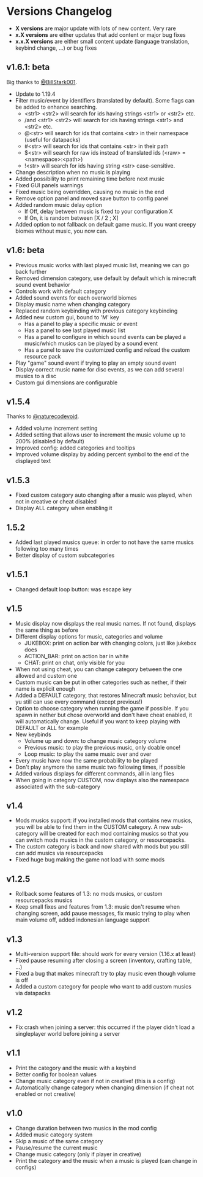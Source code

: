 # Versions Changelog

* **X versions** are major update with lots of new content. Very rare
* **x.X versions** are either updates that add content or major bug fixes
* **x.x.X versions** are either small content update (language translation, keybind change, ...) or bug fixes

## v1.6.1: beta

Big thanks to [@BillStark001](https://github.com/BillStark001).

* Update to 1.19.4
* Filter music/event by identifiers (translated by default).
  Some flags can be added to enhance searching.
  * \<str1> \<str2> will search for ids having strings \<str1> or \<str2> etc.
  * /and \<str1> \<str2> will search for ids having strings \<str1> and \<str2> etc.
  * @\<str> will search for ids that contains \<str> in their namespace (useful for datapacks)
  * #\<str> will search for ids that contains \<str> in their path
  * $\<str> will search for raw ids instead of translated ids (\<raw> = \<namespace>:\<path>)
  * !\<str> will search for ids having string \<str> case-sensitive.
* Change description when no music is playing
* Added possibility to print remaining time before next music
* Fixed GUI panels warnings
* Fixed music being overridden, causing no music in the end
* Remove option panel and moved save button to config panel
* Added random music delay option
  * If Off, delay between music is fixed to your configuration X
  * If On, it is random between [X / 2 ; X]
* Added option to not fallback on default game music.
  If you want creepy biomes without music, you now can.

## v1.6: beta

* Previous music works with last played music list, meaning we can go back further
* Removed dimension category, use default by default which is minecraft sound event behavior
* Controls work with default category
* Added sound events for each overworld biomes
* Display music name when changing category
* Replaced random keybinding with previous category keybinding
* Added new custom gui, bound to 'M' key
  * Has a panel to play a specific music or event
  * Has a panel to see last played music list
  * Has a panel to configure in which sound events can be played a music/which musics can be played by a sound event
  * Has a panel to save the customized config and reload the custom resource pack
* Play "game" sound event if trying to play an empty sound event
* Display correct music name for disc events, as we can add several musics to a disc
* Custom gui dimensions are configurable

## v1.5.4

Thanks to [@naturecodevoid](https://github.com/naturecodevoid).

* Added volume increment setting
* Added setting that allows user to increment the music volume up to 200% (disabled by default)
* Improved config: added categories and tooltips
* Improved volume display by adding percent symbol to the end of the displayed text

## v1.5.3

* Fixed custom category auto changing after a music was played, when not in creative or cheat disabled
* Display ALL category when enabling it

## 1.5.2

* Added last played musics queue: in order to not have the same musics following too many times
* Better display of custom subcategories

## v1.5.1

* Changed default loop button: was escape key

## v1.5

* Music display now displays the real music names. If not found, displays the same thing as before
* Different display options for music, categories and volume
  * JUKEBOX: print on action bar with changing colors, just like jukebox does
  * ACTION_BAR: print on action bar in white
  * CHAT: print on chat, only visible for you
* When not using cheat, you can change category between the one allowed and custom one
* Custom music can be put in other categories such as nether, if their name is explicit enough
* Added a DEFAULT category, that restores Minecraft music behavior, but yu still can use every command (except previous!)
* Option to choose category when running the game if possible. If you spawn in nether but chose overworld and don't have 
  cheat enabled, it will automatically change. Useful if you want to keep playing with DEFAULT or ALL for example
* New keybinds
  * Volume up and down: to change music category volume
  * Previous music: to play the previous music, only doable once!
  * Loop music: to play the same music over and over
* Every music have now the same probability to be played
* Don't play anymore the same music two following times, if possible
* Added various displays for different commands, all in lang files
* When going in category CUSTOM, now displays also the namespace associated with the sub-category

## v1.4

* Mods musics support: if you installed mods that contains new musics, you will be able to find them in the CUSTOM
  category. A new sub-category will be created for each mod containing musics so that you can switch mods musics in the
  custom category, or resourcepacks.
* The custom category is back and now shared with mods but you still can add musics via resourcepacks
* Fixed huge bug making the game not load with some mods

## v1.2.5

* Rollback some features of 1.3: no mods musics, or custom resourcepacks musics
* Keep small fixes and features from 1.3: music don't resume when changing screen, add pause messages, fix music trying
  to play when main volume off, added indonesian language support

## v1.3

* Multi-version support file: should work for every version (1.16.x at least)
* Fixed pause resuming after closing a screen (inventory, crafting table, ...)
* Fixed a bug that makes minecraft try to play music even though volume is off
* Added a custom category for people who want to add custom musics via datapacks

## v1.2
* Fix crash when joining a server: this occurred if the player didn't load a singleplayer world before joining a server

## v1.1
* Print the category and the music with a keybind
* Better config for boolean values
* Change music category even if not in creative! (this is a config)
* Automatically change category when changing dimension (if cheat not enabled or not creative)

## v1.0

* Change duration between two musics in the mod config
* Added music category system
* Skip a music of the same category
* Pause/resume the current music
* Change music category (only if player in creative)
* Print the category and the music when a music is played (can change in configs)
